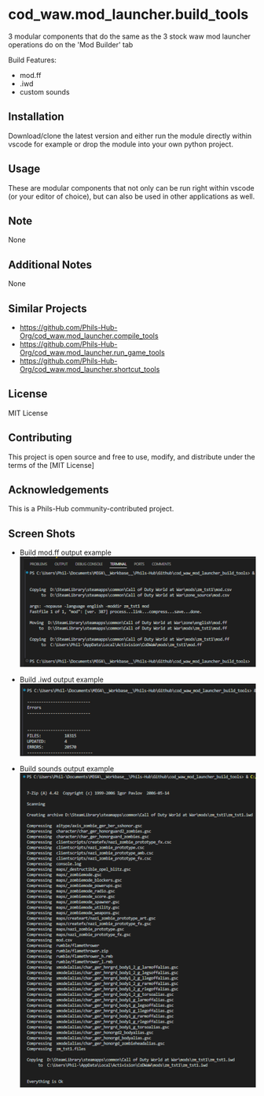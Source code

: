 # cod_waw.mod_launcher.build_tools

3 modular components that do the same as the 3 stock waw mod launcher operations do on the 'Mod Builder' tab

Build Features:
- mod.ff
- .iwd
- custom sounds

## Installation

Download/clone the latest version and either run the module directly within vscode for example or drop the module into your own python project.

## Usage

These are modular components that not only can be run right within vscode (or your editor of choice), but can also be used in other applications as well.

## Note

None

## Additional Notes

None

## Similar Projects

- https://github.com/Phils-Hub-Org/cod_waw.mod_launcher.compile_tools
- https://github.com/Phils-Hub-Org/cod_waw.mod_launcher.run_game_tools
- https://github.com/Phils-Hub-Org/cod_waw.mod_launcher.shortcut_tools

## License

MIT License

## Contributing
This project is open source and free to use, modify, and distribute under the terms of the [MIT License]

## Acknowledgements

This is a Phils-Hub community-contributed project.

## Screen Shots

- Build mod.ff output example
![alt text](image.png)

- Build .iwd output example
![alt text](image-1.png)

- Build sounds output example
![alt text](image-2.png)